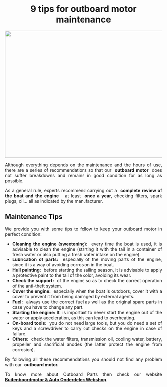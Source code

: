 <h1 style="text-align: center;"><span>9 tips for outboard motor maintenance</span></h1>
<p><a href="https://www.ba-onderdelen.nl/"><img style="display: block; margin-left: auto; margin-right: auto;" src="https://media.istockphoto.com/photos/twin-or-two-outboard-motors-picture-id492597999?k=20&amp;m=492597999&amp;s=612x612&amp;w=0&amp;h=9RC35xergt2MXZO0Pmia3jbZsmC8xd1cUFJjxK_aR-E=" alt="" width="612" height="408" /></a></p>
<p style="text-align: justify;">Although everything depends on the maintenance and the hours of use, there are a series of recommendations so that our&nbsp;&nbsp;<strong>outboard motor</strong>&nbsp;&nbsp;does not suffer breakdowns and remains in good condition for as long as possible.</p>
<p style="text-align: justify;">As a general rule, experts recommend carrying out a&nbsp;&nbsp;<strong>complete review of the boat and the engine&nbsp;</strong>&nbsp;&nbsp;at least&nbsp;&nbsp;<strong>once a year</strong>, checking filters, spark plugs, oil... all as indicated by the manufacturer.</p>
<h2 style="text-align: justify;">Maintenance Tips</h2>
<p style="text-align: justify;">We ​​provide you with some tips to follow to keep your outboard motor in perfect condition:</p>
<ul style="text-align: justify;">
<li><strong>Cleaning the engine (sweetening):</strong>&nbsp;&nbsp;every time the boat is used, it is advisable to clean the engine (starting it with the tail in a container of fresh water or also putting a fresh water intake on the engine).</li>
<li><strong>Lubrication of parts:</strong>&nbsp;&nbsp;especially of the moving parts of the engine, since it is a way of avoiding corrosion in the boat.</li>
<li><strong>Hull painting:&nbsp;</strong>&nbsp;before starting the sailing season, it is advisable to apply a protective paint to the tail of the color, avoiding its wear.</li>
<li><strong>Check the support:</strong>&nbsp;&nbsp;of the engine so as to check the correct operation of the anti-theft system.</li>
<li><strong>Cover the engine:</strong>&nbsp;&nbsp;especially when the boat is outdoors, cover it with a cover to prevent it from being damaged by external agents.</li>
<li><strong>Fuel:</strong>&nbsp;&nbsp;always use the correct fuel as well as the original spare parts in case you have to change any part.</li>
<li><strong>Starting the engine: It&nbsp;</strong>&nbsp;is important to never start the engine out of the water or apply acceleration, as this can lead to overheating.</li>
<li><strong>On-board tools:&nbsp;</strong>&nbsp;you do not need large tools, but you do need a set of keys and a screwdriver to carry out checks on the engine in case of failure.</li>
<li><strong>Others:&nbsp;</strong>&nbsp;check the water filters, transmission oil, cooling water, battery, propeller and sacrificial anodes (the latter protect the engine from corrosion).</li>
</ul>
<p style="text-align: justify;">By following all these recommendations you should not find any problem with our&nbsp; <strong>outboard motor.</strong></p>
<div class="wpb_text_column wpb_content_element ">
<div class="wpb_wrapper">
<div class="wpb_text_column wpb_content_element ">
<div class="wpb_wrapper">
<p style="text-align: justify;">To know more about Outboard Parts then check our website <a href="https://www.ba-onderdelen.nl/"><span style="text-decoration: underline;"><strong>Buitenboordmotor &amp; Auto Onderdelen Webshop</strong></span></a>.</p>
</div>
